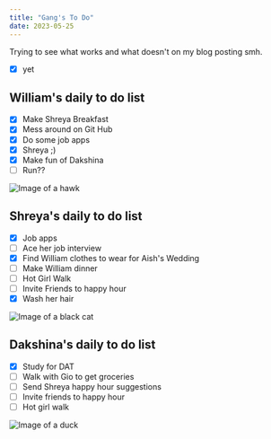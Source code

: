 ```yaml
---
title: "Gang's To Do"
date: 2023-05-25
---
```


Trying to see what works and what doesn't on my blog posting smh.

- [x] yet 

## William's daily to do list 

- [x] Make Shreya Breakfast
- [x] Mess around on Git Hub
- [x] Do some job apps 
- [x] Shreya ;) 
- [x] Make fun of Dakshina
- [ ] Run??

![Image of a hawk](https://e7.pngegg.com/pngimages/83/15/png-clipart-cartoon-hawk-graphy-others-miscellaneous-photography-thumbnail.png)

## Shreya's daily to do list 

- [x] Job apps 
- [ ] Ace her job interview 
- [x] Find William clothes to wear for Aish's Wedding 
- [ ] Make William dinner
- [ ] Hot Girl Walk
- [ ] Invite Friends to happy hour
- [x] Wash her hair
 
![Image of a black cat](https://e7.pngegg.com/pngimages/991/153/png-clipart-black-cat-illustration-black-cat-kitten-cartoon-black-cat-hd-mammal-animals-thumbnail.png)

## Dakshina's daily to do list

- [x] Study for DAT
- [ ] Walk with Gio to get groceries 
- [ ] Send Shreya happy hour suggestions 
- [ ] Invite friends to happy hour 
- [ ] Hot girl walk 

![Image of a duck](https://e7.pngegg.com/pngimages/210/390/png-clipart-little-yellow-duck-project-rubber-duck-duckling-s-vertebrate-bird-thumbnail.png)



